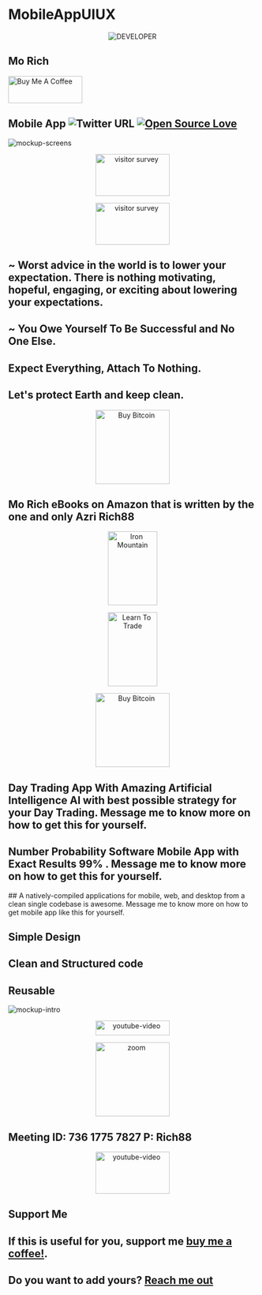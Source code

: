 # MobileAppUIUX
<p align="center">
<img src="assets/promotional/developer.jpg" alt="DEVELOPER" />
</p>

## Mo Rich 

<a href="https://www.amazon.com/Gift-Cards-Starbucks/s?rh=n%3A2238192011%2Cp_89%3AStarbucks" target="_blank"><img src="https://cdn.buymeacoffee.com/buttons/default-blue.png" alt="Buy Me A Coffee" style="height: 55px !important;width: 150px !important;" ></a> 

## Mobile App ![Twitter URL](https://img.shields.io/twitter/url?style=social&url=https%3A%2F%2Ftwitter.com%2Fchannel_rich) [![Open Source Love](https://badges.frapsoft.com/os/v2/open-source.svg?v=103)](https://azririch88.github.io/MobileAppUIUX/)

<p align="center">
</p>
<img src="assets/promotional/Mockup&#32;Screens.png" alt="mockup-screens" /> 
<p align="center">
<a href="https://bit.ly/2BOsv04"><img src="assets/promotional/post-call-surveys.jpg" title="Visitor Survey 1" alt="visitor survey" style="height: 85px !important;width: 150px !important;"></a> 
</p>
<p align="center">
<a href="https://bit.ly/2Zd5V9A"><img src="assets/promotional/post-call-surveys.jpg" title="Visitor Survey 2" alt="visitor survey" style="height: 85px !important;width: 150px !important;"></a> 
</p> 

<p align="center">
</p>

## ~ Worst advice in the world is to lower your expectation. There is nothing motivating, hopeful, engaging, or exciting about lowering your expectations.

<p align="center">
</p>

## ~ You Owe Yourself To Be Successful and No One Else.

<p align="center">
</p>

## Expect Everything, Attach To Nothing.

<p align="center">
</p>

## Let's protect Earth and keep clean.

<p align="center">
<a href="https://www.blockchain.com/btc/address/35yoS3XGFzzeQTehA6nc5TkiCt5zxxR1Na"><img src="assets/promotional/1200px-Bitcoin.svg.png" title="Bitcoin" alt="Buy Bitcoin" style="height: 150px !important;width: 150px !important;"></a>
</p>

<p align="center">
</p>

## Mo Rich eBooks on Amazon that is written by the one and only Azri Rich88

<p align="center">
<a href="https://www.amazon.ca/Iron-Mountain-Azril-Rich-ebook/dp/B07RP2L3XK"><img src="assets/promotional/515amKNoc+L.jpg" title="Iron Mountain" alt="Iron Mountain" style="height: 150px !important;width: 100px !important;"></a>
</p>

<p align="center">
<a href="https://www.amazon.ca/dp/B07HZ1DGYX"><img src="assets/promotional/416KEtXz80L.jpg" title="Learn to trade" alt="Learn To Trade" style="height: 150px !important;width: 100px !important;"></a>
</p>

<p align="center">
<a href="https://coinswitch.co/?ref=IRXUHRT56J"><img src="assets/promotional/1200px-Bitcoin.svg.png" title="Bitcoin" alt="Buy Bitcoin" style="height: 150px !important;width: 150px !important;"></a>
</p>

## Day Trading App With Amazing Artificial Intelligence AI with best possible strategy for your Day Trading. Message me to know more on how to get this for yourself. 

<p align="center">
</p> 


## Number Probability Software Mobile App with Exact Results 99% . Message me to know more on how to get this for yourself. 

<p align="center">
</p>
## A natively-compiled applications for mobile, web, and desktop from a clean single codebase is awesome. Message me to know more on how to get mobile app like this for yourself. 

<p align="center">
</p> 

## Simple Design 

<p align="center">
</p> 

## Clean and Structured code 

<p align="center">
</p> 

## Reusable 

<p align="center">
</p> 

<img src="assets/promotional/Mockup&#32;Intro.png" alt="mockup-intro" />
<p align="center">
</p>
<p align="center">
<a href="https://m.youtube.com/channel/UCGQ3vgeqmGHVanIcw6Up99A"><img src="assets/promotional/youtube.png" title="Mo Rich Channel" alt="youtube-video" style="height: 30px !important;width: 150px !important;"></a> 
</p>
<p align="center">
<a href="https://us04web.zoom.us/j/73617757827?pwd=ZER1dXQrakNGWXI2aG5Uc24yOVVGZz09"><img src="assets/promotional/zoom.png" title="Mo Rich Channel" alt="zoom" style="height: 150px !important;width: 150px !important;"></a>
</p>

## Meeting ID: 736 1775 7827 P: Rich88 
<p align="center">
</p>
<p align="center">
<a href="https://play.google.com/store/apps/details?id=com.int2.ecommerce_int2"><img src="assets/promotional/google-play-badge.png" title="e-Commerce" alt="youtube-video" style="height: 85px !important;width: 150px !important;"></a>
</p>

## Support Me

## If this is useful for you, support me [buy me a coffee!](https://www.amazon.com/Gift-Cards-Starbucks/s?rh=n%3A2238192011%2Cp_89%3AStarbucks).

## Do you want to add yours? [Reach me out](https://azririch88.github.io/MobileAppUIUX/)

